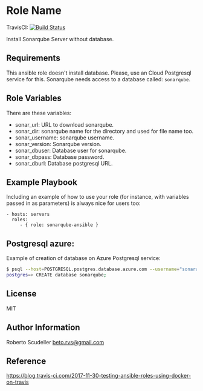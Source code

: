 Role Name
=========

TravisCI: [![Build Status](https://travis-ci.org/betorvs/sonarqube-ansible.svg?branch=master)](https://travis-ci.org/betorvs/sonarqube-ansible)

Install Sonarqube Server without database. 

Requirements
------------

This ansible role doesn't install database. Please, use an Cloud Postgresql service for this. Sonarqube needs access to a database called: `sonarqube`.


Role Variables
--------------

There are these variables:
- sonar_url: URL to download sonarqube.
- sonar_dir: sonarqube name for the directory and used for file name too.
- sonar_username: sonarqube username.
- sonar_version: Sonarqube version.
- sonar_dbuser: Database user for sonarqube.
- sonar_dbpass: Database password.
- sonar_dburl: Database postgresql URL.


Example Playbook
----------------

Including an example of how to use your role (for instance, with variables passed in as parameters) is always nice for users too:

    - hosts: servers
      roles:
         - { role: sonarqube-ansible }


Postgresql azure:
-----------------

Example of creation of database on Azure Postgresql service:

```sh
$ psql --host=POSTGRESQL.postgres.database.azure.com --username="sonaradmin@POSTGRESQL" --dbname="postgres" -W
postgres=> CREATE database sonarqube;
```



License
-------

MIT

Author Information
------------------

Roberto Scudeller beto.rvs@gmail.com


Reference 
---------

https://blog.travis-ci.com/2017-11-30-testing-ansible-roles-using-docker-on-travis

